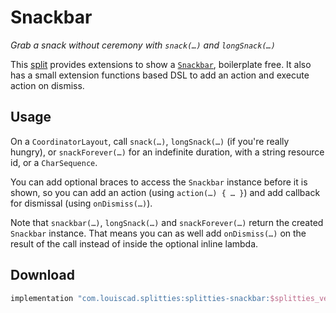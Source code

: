 # Snackbar

*Grab a snack without ceremony with `snack(…)` and `longSnack(…)`*

This [split](../README.md#what-is-a-split "What is a split in Splitties?")
provides extensions to show a 
[`Snackbar`](https://material.io/components/android/catalog/snackbar/),
boilerplate free. It also has a small extension functions based DSL to
add an action and execute action on dismiss.

## Usage

On a `CoordinatorLayout`, call `snack(…)`, `longSnack(…)` (if you're really
hungry), or `snackForever(…)` for an indefinite duration, with a string
resource id, or a `CharSequence`.

You can add optional braces to access the `Snackbar` instance before it is
shown, so you can add an action (using `action(…) { … }`) and add callback
for dismissal (using `onDismiss(…)`).

Note that `snackbar(…)`, `longSnack(…)` and `snackForever(…)` return the
created `Snackbar` instance. That means you can as well add `onDismiss(…)`
on the result of the call instead of inside the optional inline lambda.

## Download

```groovy
implementation "com.louiscad.splitties:splitties-snackbar:$splitties_version"
```
